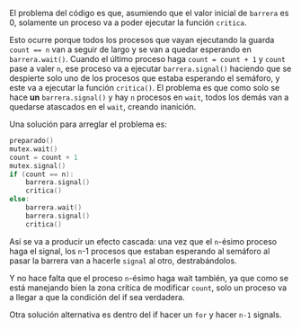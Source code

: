 El problema del código es que, asumiendo que el valor inicial de `barrera` es 0, solamente un proceso va a poder ejecutar la función `critica`.

Esto ocurre porque todos los procesos que vayan ejecutando la guarda `count == n` van a seguir de largo y se van a quedar esperando en `barrera.wait()`. Cuando el último proceso haga `count = count + 1` y `count` pase a valer `n`, ese proceso va a ejecutar `barrera.signal()` haciendo que se despierte solo uno de los procesos que estaba esperando el semáforo, y este va a ejecutar la función `critica()`. El problema es que como solo se hace **un** `barrera.signal()` y hay `n` procesos en `wait`, todos los demás van a quedarse atascados en el `wait`, creando inanición.

Una solución para arreglar el problema es:

```c
preparado()
mutex.wait()
count = count + 1
mutex.signal()
if (count == n):
    barrera.signal()
    critica()
else:
    barrera.wait()
    barrera.signal()
    critica()
```

Así se va a producir un efecto cascada: una vez que el `n`-ésimo proceso haga el signal, los `n`-1 procesos que estaban esperando al semáforo al pasar la barrera van a hacerle `signal` al otro, destrabándolos.

Y no hace falta que el proceso `n`-ésimo haga wait también, ya que como se está manejando bien la zona crítica de modificar `count`, solo un proceso va a llegar a que la condición del if sea verdadera.

Otra solución alternativa es dentro del if hacer un `for` y hacer `n-1` signals. 